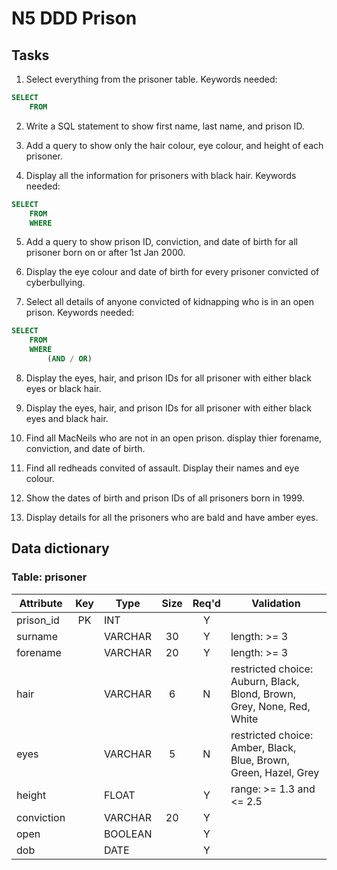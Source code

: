 # N5 DDD Prison

## Tasks

1. Select everything from the prisoner table. Keywords needed:

``` SQL
SELECT
    FROM
```

2. Write a SQL statement to show first name, last name, and prison ID.

3. Add a query to show only the hair colour, eye colour, and height of each prisoner.

4.  Display all the information for prisoners with black hair. Keywords needed:

``` SQL
SELECT
    FROM
    WHERE
```
        
5. Add a query to show prison ID, conviction, and date of birth for all prisoner born on or after 1st Jan 2000.

6. Display the eye colour and date of birth for every prisoner convicted of cyberbullying.

7. Select all details of anyone convicted of kidnapping who is in an open prison. Keywords needed:

``` SQL
SELECT
    FROM
    WHERE
        (AND / OR)
```

8. Display the eyes, hair, and prison IDs for all prisoner with either black eyes or black hair.

9. Display the eyes, hair, and  prison IDs for all prisoner with either black eyes and black hair.

10. Find all MacNeils who are not in an open prison. display thier forename, conviction, and date of birth.
    
11. Find all redheads convited of assault.  Display their names and eye colour.

12. Show the dates of birth and prison IDs of all prisoners born in 1999.

13. Display details for all the prisoners who are bald and have amber eyes.

## Data dictionary

### Table: prisoner

| Attribute  | Key   | Type    | Size  | Req'd | Validation |
| ---------  | :---: | ----    | :---: | :---: | ---------- |
| prison_id  | PK    | INT     |       | Y     |            |
| surname    |       | VARCHAR | 30    | Y     | length: >= 3 |
| forename   |       | VARCHAR | 20    | Y     | length: >= 3 |
| hair       |       | VARCHAR | 6     | N     | restricted choice: Auburn, Black, Blond, Brown, Grey, None, Red, White |
| eyes       |       | VARCHAR | 5     | N     | restricted choice: Amber, Black, Blue, Brown, Green, Hazel, Grey |
| height     |       | FLOAT   |       | Y     | range: >= 1.3 and <= 2.5 |
| conviction |       | VARCHAR | 20    | Y     |            |       
| open       |       | BOOLEAN |       | Y     |            |
| dob        |       | DATE    |       | Y     |            |
